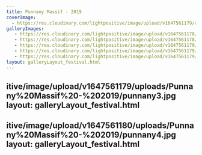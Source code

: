 ```yaml
---
title: Punnany Massif - 2019
coverImage:
  - https://res.cloudinary.com/lightpositive/image/upload/v1647561179/uploads/Punnany%20Massif%20-%202019/punnany1.jpg
galleryImages:
   - https://res.cloudinary.com/lightpositive/image/upload/v1647561178/uploads/Punnany%20Massif%20-%202019/punnany5.jpg
   - https://res.cloudinary.com/lightpositive/image/upload/v1647561178/uploads/Punnany%20Massif%20-%202019/punnany2.jpg
   - https://res.cloudinary.com/lightpositive/image/upload/v1647561179/uploads/Punnany%20Massif%20-%202019/punnany6.jpg
   - https://res.cloudinary.com/lightpositive/image/upload/v1647561179/uploads/Punnany%20Massif%20-%202019/punnany.jpg
   - https://res.cloudinary.com/lightpositive/image/upload/v1647561179/uploads/Punnany%20Massif%20-%202019/punnany1.jpg
layout: galleryLayout_festival.html
---
```

itive/image/upload/v1647561179/uploads/Punnany%20Massif%20-%202019/punnany3.jpg
layout: galleryLayout_festival.html
---
itive/image/upload/v1647561180/uploads/Punnany%20Massif%20-%202019/punnany4.jpg
layout: galleryLayout_festival.html
---

